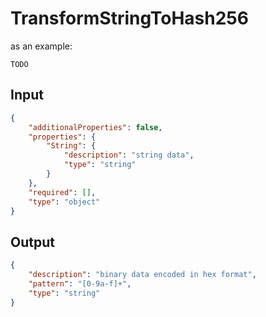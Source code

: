 # TransformStringToHash256

as an example:

```
TODO
```


## Input

```json
{
    "additionalProperties": false,
    "properties": {
        "String": {
            "description": "string data",
            "type": "string"
        }
    },
    "required": [],
    "type": "object"
}
```

## Output

```json
{
    "description": "binary data encoded in hex format",
    "pattern": "[0-9a-f]+",
    "type": "string"
}
```

